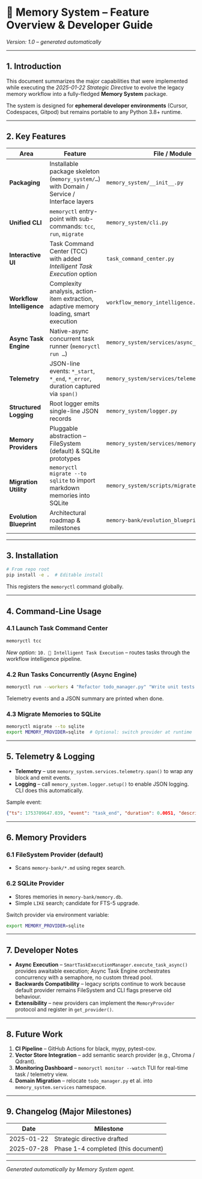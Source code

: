 # 🧠 Memory System – Feature Overview & Developer Guide

*Version: 1.0 – generated automatically*

---

## 1. Introduction

This document summarizes the major capabilities that were implemented while executing the *2025-01-22 Strategic Directive* to evolve the legacy memory workflow into a fully-fledged **Memory System** package.

The system is designed for **ephemeral developer environments** (Cursor, Codespaces, Gitpod) but remains portable to any Python 3.8+ runtime.

---

## 2. Key Features

| Area | Feature | File / Module |
|------|---------|---------------|
| **Packaging** | Installable package skeleton (`memory_system/…`) with Domain / Service / Interface layers | `memory_system/__init__.py` |
| **Unified CLI** | `memoryctl` entry-point with sub-commands: `tcc`, `run`, `migrate` | `memory_system/cli.py` |
| **Interactive UI** | Task Command Center (TCC) with added *Intelligent Task Execution* option | `task_command_center.py` |
| **Workflow Intelligence** | Complexity analysis, action-item extraction, adaptive memory loading, smart execution | `workflow_memory_intelligence.py` |
| **Async Task Engine** | Native-async concurrent task runner (`memoryctl run …`) | `memory_system/services/async_task_engine.py` |
| **Telemetry** | JSON-line events: `*_start`, `*_end`, `*_error`, duration captured via `span()` | `memory_system/services/telemetry.py` |
| **Structured Logging** | Root logger emits single-line JSON records | `memory_system/logger.py` |
| **Memory Providers** | Pluggable abstraction – FileSystem (default) & SQLite prototypes | `memory_system/services/memory_provider.py` |
| **Migration Utility** | `memoryctl migrate --to sqlite` to import markdown memories into SQLite | `memory_system/scripts/migrate_memories.py` |
| **Evolution Blueprint** | Architectural roadmap & milestones | `memory-bank/evolution_blueprint.md` |

---

## 3. Installation

```bash
# From repo root
pip install -e .  # Editable install
```

This registers the `memoryctl` command globally.

---

## 4. Command-Line Usage

### 4.1 Launch Task Command Center

```bash
memoryctl tcc
```

*New option:* `10. 🧠 Intelligent Task Execution` – routes tasks through the workflow intelligence pipeline.

### 4.2 Run Tasks Concurrently (Async Engine)

```bash
memoryctl run --workers 4 "Refactor todo_manager.py" "Write unit tests for async engine"
```

Telemetry events and a JSON summary are printed when done.

### 4.3 Migrate Memories to SQLite

```bash
memoryctl migrate --to sqlite
export MEMORY_PROVIDER=sqlite  # Optional: switch provider at runtime
```

---

## 5. Telemetry & Logging

* **Telemetry** – use `memory_system.services.telemetry.span()` to wrap any block and emit events.
* **Logging** – call `memory_system.logger.setup()` to enable JSON logging. CLI does this automatically.

Sample event:
```json
{"ts": 1753709647.039, "event": "task_end", "duration": 0.0051, "description": "Perform deep scan"}
```

---

## 6. Memory Providers

### 6.1 FileSystem Provider (default)
* Scans `memory-bank/*.md` using regex search.

### 6.2 SQLite Provider
* Stores memories in `memory-bank/memory.db`.
* Simple `LIKE` search; candidate for FTS-5 upgrade.

Switch provider via environment variable:
```bash
export MEMORY_PROVIDER=sqlite
```

---

## 7. Developer Notes

* **Async Execution** – `SmartTaskExecutionManager.execute_task_async()` provides awaitable execution; Async Task Engine orchestrates concurrency with a semaphore, no custom thread pool.
* **Backwards Compatibility** – legacy scripts continue to work because default provider remains FileSystem and CLI flags preserve old behaviour.
* **Extensibility** – new providers can implement the `MemoryProvider` protocol and register in `get_provider()`.

---

## 8. Future Work

1. **CI Pipeline** – GitHub Actions for black, mypy, pytest-cov.
2. **Vector Store Integration** – add semantic search provider (e.g., Chroma / Qdrant).
3. **Monitoring Dashboard** – `memoryctl monitor --watch` TUI for real-time task / telemetry view.
4. **Domain Migration** – relocate `todo_manager.py` et al. into `memory_system.services` namespace.

---

## 9. Changelog (Major Milestones)

| Date | Milestone |
|------|-----------|
| 2025-01-22 | Strategic directive drafted |
| 2025-07-28 | Phase 1-4 completed (this document) |

---

*Generated automatically by Memory System agent.*